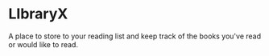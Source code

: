 # LIbraryX
A place to store to your reading list and keep track of the books you've read or would like to read.
